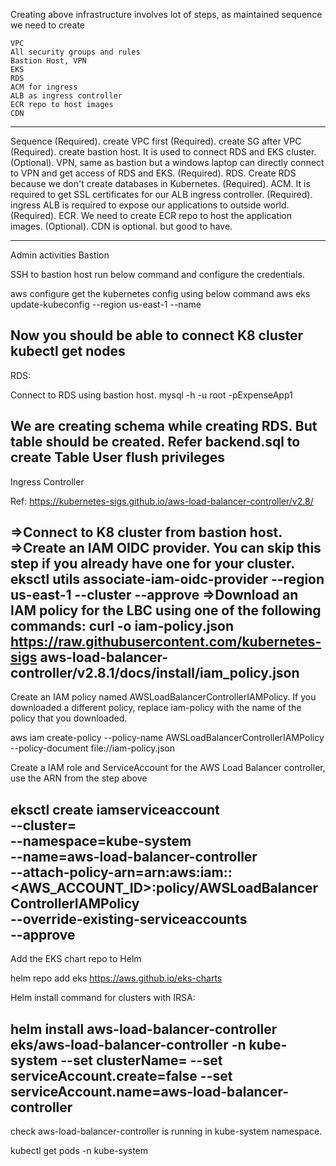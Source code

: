 Creating above infrastructure involves lot of steps, as maintained sequence we need to create

    VPC
    All security groups and rules
    Bastion Host, VPN
    EKS
    RDS
    ACM for ingress
    ALB as ingress controller
    ECR repo to host images
    CDN
----------------------------------------------------------
Sequence
(Required). create VPC first
(Required). create SG after VPC
(Required). create bastion host. It is used to connect RDS and EKS cluster.
(Optional). VPN, same as bastion but a windows laptop can directly connect to VPN and get access of RDS and EKS.
(Required). RDS. Create RDS because we don't create databases in Kubernetes.
(Required). ACM. It is required to get SSL certificates for our ALB ingress controller.
(Required). ingress ALB is required to expose our applications to outside world.
(Required). ECR. We need to create ECR repo to host the application images.
(Optional). CDN is optional. but good to have.

----------------------------------------------------------
Admin activities
Bastion

SSH to bastion host
run below command and configure the credentials.

aws configure
get the kubernetes config using below command
aws eks update-kubeconfig --region us-east-1 --name 
<YOUR-CLUSTER-NAME>

Now you should be able to connect K8 cluster
kubectl get nodes
----------------------------------------------------------
RDS:

Connect to RDS using bastion host.
mysql -h <DB-R53-ADRESS> -u root -pExpenseApp1

We are creating schema while creating RDS. But table should be created.
Refer backend.sql to create
Table
User
flush privileges
----------------------------------------------------------
Ingress Controller

Ref: https://kubernetes-sigs.github.io/aws-load-balancer-controller/v2.8/

=>Connect to K8 cluster from bastion host.
=>Create an IAM OIDC provider. You can skip this step if you already have one for your cluster.
eksctl utils associate-iam-oidc-provider --region us-east-1 --cluster <your-cluster-name> --approve
=>Download an IAM policy for the LBC using one of the following commands:
curl -o iam-policy.json https://raw.githubusercontent.com/kubernetes-sigs aws-load-balancer-controller/v2.8.1/docs/install/iam_policy.json
----------------------------------------------------------
Create an IAM policy named AWSLoadBalancerControllerIAMPolicy. If you downloaded a different policy, replace iam-policy with the name of the policy that you downloaded.

aws iam create-policy --policy-name AWSLoadBalancerControllerIAMPolicy --policy-document file://iam-policy.json

Create a IAM role and ServiceAccount for the AWS Load Balancer controller, use the ARN from the step above

eksctl create iamserviceaccount \
--cluster=<cluster-name> \
--namespace=kube-system \
--name=aws-load-balancer-controller \
--attach-policy-arn=arn:aws:iam::<AWS_ACCOUNT_ID>:policy/AWSLoadBalancerControllerIAMPolicy \
--override-existing-serviceaccounts \
--approve
----------------------------------------------------------
Add the EKS chart repo to Helm

helm repo add eks https://aws.github.io/eks-charts


Helm install command for clusters with IRSA:

helm install aws-load-balancer-controller eks/aws-load-balancer-controller -n kube-system --set clusterName=<cluster-name> --set serviceAccount.create=false --set serviceAccount.name=aws-load-balancer-controller
----------------------------------------------------------
check aws-load-balancer-controller is running in kube-system namespace.

kubectl get pods -n kube-system